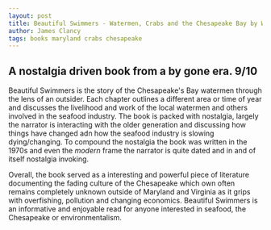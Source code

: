 ```yaml
---
layout: post
title: Beautiful Swimmers - Watermen, Crabs and the Chesapeake Bay by William W. Warner
author: James Clancy
tags: books maryland crabs chesapeake
---
```


## A nostalgia driven book from a by gone era. 9/10

Beautiful Swimmers is the story of the Chesapeake's Bay watermen through the lens of an outsider. Each chapter outlines a different area or time of year and discusses the livelihood and work of the local watermen and others involved in the seafood industry. The book is packed with nostalgia, largely the narrator is interacting with the older generation and discussing how things have changed adn how the seafood industry is slowing dying/changing. To compound the nostalgia the book was written in the 1970s and even the _modern_ frame the narrator is quite dated and in and of itself nostalgia invoking. 

Overall, the book served as a interesting and powerful piece of literature documenting the fading culture of the Chesapeake which own often remains completely unknown outside of Maryland and Virginia as it grips with overfishing, pollution and changing economics. Beautiful Swimmers is an informative and enjoyable read for anyone interested in seafood, the Chesapeake or environmentalism.